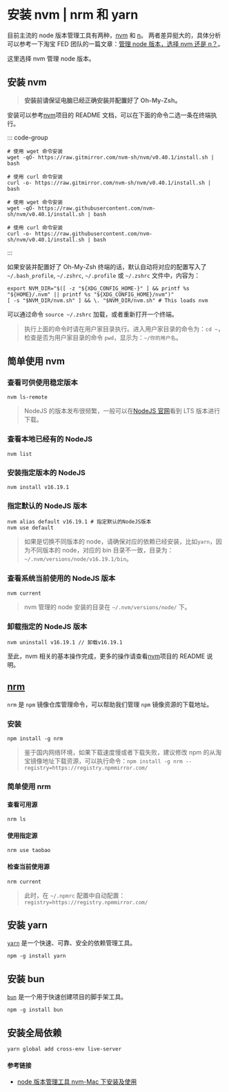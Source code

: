 # 安装 nvm | nrm 和 yarn

目前主流的 node 版本管理工具有两种，[nvm](https://github.com/creationix/nvm) 和 [n](https://github.com/tj/n)。 两者差异挺大的，具体分析可以参考一下淘宝 FED 团队的一篇文章：[管理 node 版本，选择 nvm 还是 n？](http://taobaofed.org/blog/2015/11/17/nvm-or-n/)。

这里选择 nvm 管理 node 版本。

## 安装 nvm

> **安装前请保证电脑已经正确安装并配置好了 Oh-My-Zsh。**

安装可以参考[nvm](https://github.com/nvm-sh/nvm)项目的 README 文档，可以在下面的命令二选一条在终端执行。

::: code-group

```shell [国内镜像加速]
# 使用 wget 命令安装
wget -qO- https://raw.gitmirror.com/nvm-sh/nvm/v0.40.1/install.sh | bash

# 使用 curl 命令安装
curl -o- https://raw.gitmirror.com/nvm-sh/nvm/v0.40.1/install.sh | bash
```

```shell [GitHub]
# 使用 wget 命令安装
wget -qO- https://raw.githubusercontent.com/nvm-sh/nvm/v0.40.1/install.sh | bash

# 使用 curl 命令安装
curl -o- https://raw.githubusercontent.com/nvm-sh/nvm/v0.40.1/install.sh | bash
```

:::

如果安装并配置好了 Oh-My-Zsh 终端的话，默认自动将对应的配置写入了 `~/.bash_profile`, `~/.zshrc`, `~/.profile` 或 `~/.zshrc` 文件中，内容为：

```shell
export NVM_DIR="$([ -z "${XDG_CONFIG_HOME-}" ] && printf %s "${HOME}/.nvm" || printf %s "${XDG_CONFIG_HOME}/nvm")"
[ -s "$NVM_DIR/nvm.sh" ] && \. "$NVM_DIR/nvm.sh" # This loads nvm
```

可以通过命令 `source ~/.zshrc` 加载，或者重新打开一个终端。

> 执行上面的命令时请在用户家目录执行。进入用户家目录的命令为：`cd ~`，检查是否为用户家目录的命令 `pwd`，显示为：`~/你的用户名`。

## 简单使用 nvm

### 查看可供使用稳定版本

```shell
nvm ls-remote
```

> NodeJS 的版本发布很频繁，一般可以在[NodeJS 官网](https://nodejs.org/en/)看到 LTS 版本进行下载。

### 查看本地已经有的 NodeJS

```shell
nvm list
```

### 安装指定版本的 NodeJS

```shell
nvm install v16.19.1
```

### 指定默认的 NodeJS 版本

```shell
nvm alias default v16.19.1 # 指定默认的NodeJS版本
nvm use default
```

> 如果是切换不同版本的 node，请确保对应的依赖已经安装，比如`yarn`，因为不同版本的 node，对应的 bin 目录不一致，目录为：`~/.nvm/versions/node/v16.19.1/bin`。

### 查看系统当前使用的 NodeJS 版本

```shell
nvm current
```

> nvm 管理的 node 安装的目录在 `~/.nvm/versions/node/` 下。

### 卸载指定的 NodeJS 版本

```shell
nvm uninstall v16.19.1 // 卸载v16.19.1
```

至此，nvm 相关的基本操作完成，更多的操作请查看[nvm](https://github.com/creationix/nvm)项目的 README 说明。

## [nrm](https://github.com/Pana/nrm)

`nrm` 是 `npm` 镜像仓库管理命令，可以帮助我们管理 `npm` 镜像资源的下载地址。

### 安装

```shell
npm install -g nrm
```

> 鉴于国内网络环境，如果下载速度慢或者下载失败，建议修改 npm 的从淘宝镜像地址下载资源，可以执行命令：`npm install -g nrm --registry=https://registry.npmmirror.com/`

### 简单使用 nrm

#### 查看可用源

```shell
nrm ls
```

#### 使用指定源

```shell
nrm use taobao
```

#### 检查当前使用源

```shell
nrm current
```

> 此时，在 `~/.npmrc` 配置中自动配置：`registry=https://registry.npmmirror.com/`

## 安装 yarn

[`yarn`](https://yarnpkg.com/) 是一个快速、可靠、安全的依赖管理工具。

```shell
npm -g install yarn
```

## 安装 bun

[`bun`](https://bun.sh/) 是一个用于快速创建项目的脚手架工具。

```shell
npm -g install bun
```

## 安装全局依赖

```shell
yarn global add cross-env live-server
```

#### 参考链接

- [node 版本管理工具 nvm-Mac 下安装及使用](https://segmentfault.com/a/1190000004404505)
